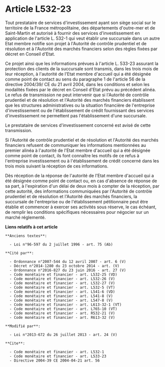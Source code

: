 # Article L532-23

Tout prestataire de services d'investissement ayant son siège social sur le territoire de la France métropolitaine, des
départements d'outre-mer et de Saint-Martin et autorisé à fournir des services d'investissement en application de l'article
L. 532-1 qui veut établir une succursale dans un autre Etat membre notifie son projet à l'Autorité de contrôle prudentiel et
de résolution et à l'Autorité des marchés financiers selon des règles fixées par décret en Conseil d'Etat. 

Ce projet ainsi que les informations prévues à l'article L. 533-23 assurant la protection des clients de la succursale sont
transmis, dans les trois mois de leur réception, à l'autorité de l'Etat membre d'accueil qui a été désignée comme point de
contact au sens du paragraphe 1 de l'article 56 de la directive 2004/39/ CE du 21 avril 2004, dans les conditions et selon
les modalités fixées par le décret en Conseil d'Etat prévu au précédent alinéa. Le refus de transmission ne peut intervenir
que si l'Autorité de contrôle prudentiel et de résolution et l'Autorité des marchés financiers établissent que les structures
administratives ou la situation financière de l'entreprise d'investissement ou de l'établissement de crédit fournissant des
services d'investissement ne permettent pas l'établissement d'une succursale. 

Le prestataire de services d'investissement concerné est avisé de cette transmission. 

Si l'Autorité de contrôle prudentiel et de résolution et l'Autorité des marchés financiers refusent de communiquer les
informations mentionnées au premier alinéa à l'autorité de l'Etat membre d'accueil qui a été désignée comme point de contact,
ils font connaître les motifs de ce refus à l'entreprise investissement ou à l'établissement de crédit concerné dans les
trois mois suivant la réception de ces informations. 

Dès réception de la réponse de l'autorité de l'Etat membre d'accueil qui a été désignée comme point de contact ou, en cas
d'absence de réponse de sa part, à l'expiration d'un délai de deux mois à compter de la réception, par cette autorité, des
informations communiquées par l'Autorité de contrôle prudentiel et de résolution et l'Autorité des marchés financiers, la
succursale de l'entreprise ou de l'établissement pétitionnaire peut être établie et commencer à exercer ses activités sous
réserve, le cas échéant, de remplir les conditions spécifiques nécessaires pour négocier sur un marché réglementé.

**Liens relatifs à cet article**

	**Anciens textes**:

	  - Loi n°96-597 du 2 juillet 1996 - art. 75 (Ab)

	**Cité par**:

	  - Ordonnance n°2007-544 du 12 avril 2007 - art. 6 (V)
	  - Décret n°2014-1280 du 23 octobre 2014 - art. (V)
	  - Ordonnance n°2016-827 du 23 juin 2016 - art. 27 (V)
	  - Code monétaire et financier - art. L532-25 (VD)
	  - Code monétaire et financier - art. L532-26 (V)
	  - Code monétaire et financier - art. L532-27 (V)
	  - Code monétaire et financier - art. L532-5 (VT)
	  - Code monétaire et financier - art. L541-6 (VD)
	  - Code monétaire et financier - art. L541-8 (V)
	  - Code monétaire et financier - art. L547-8 (V)
	  - Code monétaire et financier - art. L613-32-1 (VT)
	  - Code monétaire et financier - art. L765-10 (VT)
	  - Code monétaire et financier - art. R532-21 (V)
	  - Code monétaire et financier - art. R613-32 (V)

	**Modifié par**:

	  - Loi n°2013-672 du 26 juillet 2013 - art. 24 (V)

	**Cite**:

	  - Code monétaire et financier - art. L532-1
	  - Code monétaire et financier - art. L533-23
	  - Directive 2004-39 CE 2004-04-21 art. 56
